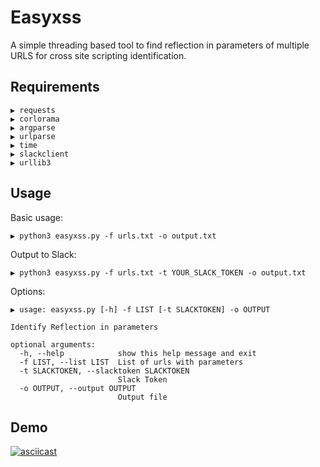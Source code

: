 # Easyxss

A simple threading based tool to find reflection in parameters of multiple URLS for cross site scripting identification.

## Requirements

```
▶ requests
▶ corlorama
▶ argparse
▶ urlparse
▶ time
▶ slackclient
▶ urllib3
```

## Usage

Basic usage:

```
▶ python3 easyxss.py -f urls.txt -o output.txt

```

Output to Slack:

```
▶ python3 easyxss.py -f urls.txt -t YOUR_SLACK_TOKEN -o output.txt
```

Options:

```
▶ usage: easyxss.py [-h] -f LIST [-t SLACKTOKEN] -o OUTPUT

Identify Reflection in parameters

optional arguments:
  -h, --help            show this help message and exit
  -f LIST, --list LIST  List of urls with parameters
  -t SLACKTOKEN, --slacktoken SLACKTOKEN
                        Slack Token
  -o OUTPUT, --output OUTPUT
                        Output file
```

## Demo

[![asciicast](https://asciinema.org/a/rBhTSSt5scYVLD0G8dqjTFwCC.svg)](https://asciinema.org/a/rBhTSSt5scYVLD0G8dqjTFwCC)
